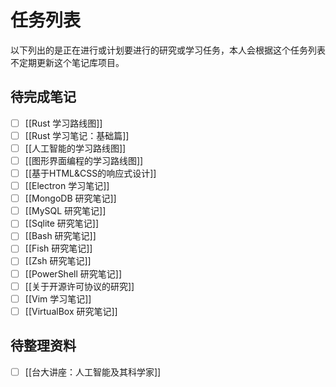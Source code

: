 # 任务列表

以下列出的是正在进行或计划要进行的研究或学习任务，本人会根据这个任务列表不定期更新这个笔记库项目。

## 待完成笔记

- [ ] [[Rust 学习路线图]]
- [ ] [[Rust 学习笔记：基础篇]]
- [ ] [[人工智能的学习路线图]]
- [ ] [[图形界面编程的学习路线图]]
- [ ] [[基于HTML&CSS的响应式设计]]
- [ ] [[Electron 学习笔记]]
- [ ] [[MongoDB 研究笔记]]
- [ ] [[MySQL 研究笔记]]
- [ ] [[Sqlite 研究笔记]]
- [ ] [[Bash 研究笔记]]
- [ ] [[Fish 研究笔记]]
- [ ] [[Zsh 研究笔记]]
- [ ] [[PowerShell 研究笔记]]
- [ ] [[关于开源许可协议的研究]]
- [ ] [[Vim 学习笔记]]
- [ ] [[VirtualBox 研究笔记]]

## 待整理资料

- [ ] [[台大讲座：人工智能及其科学家]]
